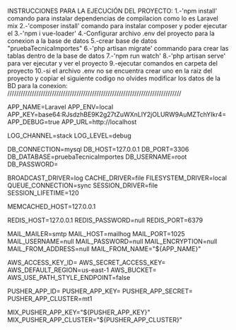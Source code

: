 INSTRUCCIONES PARA LA EJECUCIÓN DEL PROYECTO:
1.-'npm install' comando para instalar dependencias de compilacion como lo es Laravel mix
2.-'composer install' comando para instalar composer y poder ejecutar el 
3.-'npm i vue-loader'
4.-Configurar archivo .env del proyecto para la conexion a la base de datos
5.-crear base de datos "pruebaTecnicaImportes"
6.-'php artisan migrate' commando para crear las tablas dentro de la base de datos
7.-'npm run watch'
8.-'php artisan serve' para ver ejecutar y ver el proyecto
9.-ejecutar comandos en carpeta del proyecto
10.-si el archivo .env no se encuentra crear uno en la raiz del proyecto y copiar el siguiente codigo no olvides modificar los datos de la BD para la conexion:
//////////////////////////////////////////////////////////////////////////////

APP_NAME=Laravel
APP_ENV=local
APP_KEY=base64:RJsdzhBE9K2g27tZuWXnLlY2jOLURW9AuMZTchYIkr4=
APP_DEBUG=true
APP_URL=http://localhost

LOG_CHANNEL=stack
LOG_LEVEL=debug

DB_CONNECTION=mysql
DB_HOST=127.0.0.1
DB_PORT=3306
DB_DATABASE=pruebaTecnicaImportes
DB_USERNAME=root
DB_PASSWORD=

BROADCAST_DRIVER=log
CACHE_DRIVER=file
FILESYSTEM_DRIVER=local
QUEUE_CONNECTION=sync
SESSION_DRIVER=file
SESSION_LIFETIME=120

MEMCACHED_HOST=127.0.0.1

REDIS_HOST=127.0.0.1
REDIS_PASSWORD=null
REDIS_PORT=6379

MAIL_MAILER=smtp
MAIL_HOST=mailhog
MAIL_PORT=1025
MAIL_USERNAME=null
MAIL_PASSWORD=null
MAIL_ENCRYPTION=null
MAIL_FROM_ADDRESS=null
MAIL_FROM_NAME="${APP_NAME}"

AWS_ACCESS_KEY_ID=
AWS_SECRET_ACCESS_KEY=
AWS_DEFAULT_REGION=us-east-1
AWS_BUCKET=
AWS_USE_PATH_STYLE_ENDPOINT=false

PUSHER_APP_ID=
PUSHER_APP_KEY=
PUSHER_APP_SECRET=
PUSHER_APP_CLUSTER=mt1

MIX_PUSHER_APP_KEY="${PUSHER_APP_KEY}"
MIX_PUSHER_APP_CLUSTER="${PUSHER_APP_CLUSTER}"
